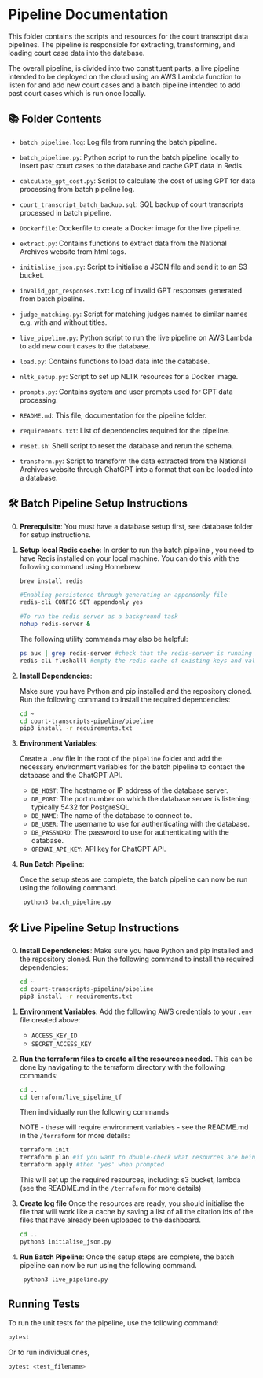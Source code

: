 # Pipeline Documentation

This folder contains the scripts and resources for the court transcript data pipelines. The pipeline is responsible for extracting, transforming, and loading court case data into the database. 

The overall pipeline, is divided into two constituent parts, a live pipeline intended to be deployed on the cloud using an AWS Lambda function to listen for and add new court cases and a batch pipeline intended to add past court cases which is run once locally.

## 📚 Folder Contents

- `batch_pipeline.log`: Log file from running the batch pipeline.

- `batch_pipeline.py`: Python script to run the batch pipeline locally to insert past court cases to the database and cache GPT data in Redis.

- `calculate_gpt_cost.py`: Script to calculate the cost of using GPT for data processing from batch pipeline log.

- `court_transcript_batch_backup.sql`: SQL backup of court transcripts processed in batch pipeline.

- `Dockerfile`: Dockerfile to create a Docker image for the live pipeline.

- `extract.py`: Contains functions to extract data from the National Archives website from html tags.

- `initialise_json.py`: Script to initialise a JSON file and send it to an S3 bucket.

- `invalid_gpt_responses.txt`: Log of invalid GPT responses generated from batch pipeline.

- `judge_matching.py`: Script for matching judges names to similar names e.g. with and without titles.

- `live_pipeline.py`: Python script to run the live pipeline on AWS Lambda to add new court cases to the database.

- `load.py`: Contains functions to load data into the database.

- `nltk_setup.py`: Script to set up NLTK resources for a Docker image.

- `prompts.py`: Contains system and user prompts used for GPT data processing.

- `README.md`: This file, documentation for the pipeline folder.

- `requirements.txt`: List of dependencies required for the pipeline.

- `reset.sh`: Shell script to reset the database and rerun the schema.

- `transform.py`: Script to transform the data extracted from the National Archives website through ChatGPT into a format that can be loaded into a database.




## 🛠️ Batch Pipeline Setup Instructions

0. **Prerequisite**: You must have a database setup first, see database folder for setup instructions.
1. **Setup local Redis cache**: 
    In order to run the batch pipeline , you need to have Redis installed on your local machine. You can do this with the following command using Homebrew.

    ```sh
    brew install redis

    #Enabling persistence through generating an appendonly file
    redis-cli CONFIG SET appendonly yes

    #To run the redis server as a background task
    nohup redis-server &
    ```

    The following utility commands may also be helpful:

    ```sh
    ps aux | grep redis-server #check that the redis-server is running in the background
    redis-cli flushalll #empty the redis cache of existing keys and values
    ```


2. **Install Dependencies**: 
   
   Make sure you have Python and pip installed and the repository cloned. Run the following command to install the required dependencies:
    ```sh
    cd ~
    cd court-transcripts-pipeline/pipeline
    pip3 install -r requirements.txt
    ```


3. **Environment Variables**: 
   
   Create a `.env` file in the root of the `pipeline` folder and add the necessary environment variables for the batch pipeline to contact the database and the ChatGPT API.
   
    - `DB_HOST`: The hostname or IP address of the database server.
    - `DB_PORT`: The port number on which the database server is listening; typically 5432 for PostgreSQL
    - `DB_NAME`: The name of the database to connect to.
    - `DB_USER`: The username to use for authenticating with the database.
    - `DB_PASSWORD`: The password to use for authenticating with the database.
    - `OPENAI_API_KEY`: API key for ChatGPT API.

4. **Run Batch Pipeline**: 
   
   Once the setup steps are complete, the batch pipeline can now be run using the following command.
   ```sh
    python3 batch_pipeline.py
    ```


## 🛠️ Live Pipeline Setup Instructions
0. **Install Dependencies**: 
   Make sure you have Python and pip installed and the repository cloned. Run the following command to install the required dependencies:
    ```sh
    cd ~
    cd court-transcripts-pipeline/pipeline
    pip3 install -r requirements.txt
    ```

1. **Environment Variables**:
    Add the following AWS credentials to your `.env` file created above:
   
    - `ACCESS_KEY_ID`
    - `SECRET_ACCESS_KEY`

2. **Run the terraform files to create all the resources needed.**
    This can be done by navigating to the terraform directory with the following commands:
    ```sh
    cd ..
    cd terraform/live_pipeline_tf
    ```
    Then individually run the following commands
    
    NOTE - these will require environment variables - see the README.md in the `/terraform` for more details:
    ```sh
    terraform init
    terraform plan #if you want to double-check what resources are being created
    terraform apply #then 'yes' when prompted
    ```
    This will set up the required resources, including: s3 bucket, lambda (see the README.md in the `/terraform` for more details)

3. **Create log file**
    Once the resources are ready, you should initialise the file that will work like a cache by saving a list of all the citation ids of the files that have already been uploaded to the dashboard.
    ```sh
    cd ..
    python3 initialise_json.py
    ```

4. **Run Batch Pipeline**: 
   Once the setup steps are complete, the batch pipeline can now be run using the following command.
   ```sh
    python3 live_pipeline.py
    ```

## Running Tests

To run the unit tests for the pipeline, use the following command:
```sh
pytest
```
Or to run individual ones, 
```sh
pytest <test_filename>
```

